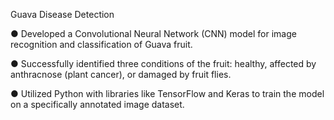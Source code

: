 Guava Disease Detection

● Developed a Convolutional Neural Network (CNN) model for image recognition and
classification of Guava fruit.

● Successfully identified three conditions of the fruit: healthy, affected by anthracnose
(plant cancer), or damaged by fruit flies.

● Utilized Python with libraries like TensorFlow and Keras to train the model on a
specifically annotated image dataset.
